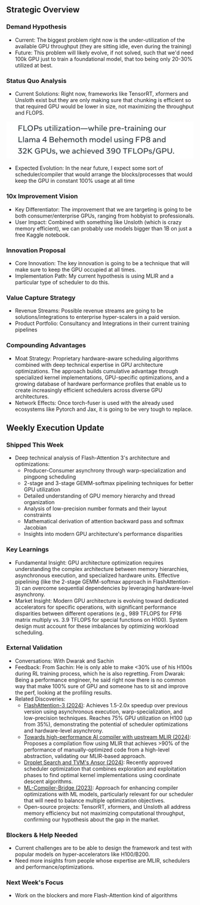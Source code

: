 ## Strategic Overview

### Demand Hypothesis
- Current: The biggest problem right now is the under-utilization of the available GPU throughput (they are sitting idle, even during the training)
- Future: This problem will likely evolve, if not solved, such that we'd need 100k GPU just to train a foundational model, that too being only 20-30% utilized at best.
### Status Quo Analysis
- Current Solutions: Right now, frameworks like TensorRT, xformers and Unsloth exist but they are only making sure that chunking is efficient so that required GPU would be lower in size, not maximizing the throughput and FLOPS.

![](../assets/llama-4-throughput.jpeg)

- Expected Evolution: In the near future, I expect some sort of scheduler/compiler that would arrange the blocks/processes that would keep the GPU in constant 100% usage at all time
### 10x Improvement Vision
- Key Differentiator: The improvement that we are targeting is going to be both consumer/enterprise GPUs, ranging from hobbyist to professionals.
- User Impact: Combined with something like Unsloth (which is crazy memory efficient), we can probably use models bigger than 1B on just a free Kaggle notebook.

### Innovation Proposal
- Core Innovation: The key innovation is going to be a technique that will make sure to keep the GPU occupied at all times.
- Implementation Path: My current hypothesis is using MLIR and a particular type of scheduler to do this.

### Value Capture Strategy
- Revenue Streams: Possible revenue streams are going to be solutions/integrations to enterprise hyper-scalers in a paid version.
- Product Portfolio: Consultancy and Integrations in their current training pipelines

### Compounding Advantages
- Moat Strategy: Proprietary hardware-aware scheduling algorithms combined with deep technical expertise in GPU architecture optimizations. The approach builds cumulative advantage through specialized kernel implementations, GPU-specific optimizations, and a growing database of hardware performance profiles that enable us to create increasingly efficient schedulers across diverse GPU architectures.
- Network Effects: Once torch-fuser is used with the already used ecosystems like Pytorch and Jax, it is going to be very tough to replace.

## Weekly Execution Update

### Shipped This Week
- Deep technical analysis of Flash-Attention 3's architecture and optimizations:
  - Producer-Consumer asynchrony through warp-specialization and pingpong scheduling
  - 2-stage and 3-stage GEMM-softmax pipelining techniques for better GPU utilization
  - Detailed understanding of GPU memory hierarchy and thread organization
  - Analysis of low-precision number formats and their layout constraints
  - Mathematical derivation of attention backward pass and softmax Jacobian
  - Insights into modern GPU architecture's performance disparities

### Key Learnings
- Fundamental Insight: GPU architecture optimization requires understanding the complex architecture between memory hierarchies, asynchronous execution, and specialized hardware units. Effective pipelining (like the 2-stage GEMM-softmax approach in FlashAttention-3) can overcome sequential dependencies by leveraging hardware-level asynchrony.
- Market Insight: Modern GPU architecture is evolving toward dedicated accelerators for specific operations, with significant performance disparities between different operations (e.g., 989 TFLOPS for FP16 matrix multiply vs. 3.9 TFLOPS for special functions on H100). System design must account for these imbalances by optimizing workload scheduling.

### External Validation
- Conversations: With Dwarak and Sachin
- Feedback: From Sachin: He is only able to make <30% use of his H100s during RL training process, which he is also regretting. From Dwarak: Being a performance engineer, he said right now there is no common way that make 100% sure of GPU and someone has to sit and improve the perf, looking at the profiling results.
- Related Discoveries: 
  - [FlashAttention-3 (2024)](https://arxiv.org/abs/2407.08608): Achieves 1.5-2.0x speedup over previous version using asynchronous execution, warp-specialization, and low-precision techniques. Reaches 75% GPU utilization on H100 (up from 35%), demonstrating the potential of scheduler optimizations and hardware-level asynchrony.
  - [Towards high-performance AI compiler with upstream MLIR (2024)](https://arxiv.org/abs/2404.15204): Proposes a compilation flow using MLIR that achieves >90% of the performance of manually-optimized code from a high-level abstraction, validating our MLIR-based approach.
  - [Droplet Search and TVM's Ansor (2024)](https://arxiv.org/abs/2406.20037): Recently approved scheduler optimization that combines exploration and exploitation phases to find optimal kernel implementations using coordinate descent algorithms.
  - [ML-Compiler-Bridge (2023)](https://arxiv.org/abs/2311.10800): Approach for enhancing compiler optimizations with ML models, particularly relevant for our scheduler that will need to balance multiple optimization objectives.
  - Open-source projects: TensorRT, xformers, and Unsloth all address memory efficiency but not maximizing computational throughput, confirming our hypothesis about the gap in the market.

### Blockers & Help Needed
- Current challenges are to be able to design the framework and test with popular models on hyper-accelerators like H100/B200.
- Need more insights from people whose expertise are MLIR, schedulers and performance/optimizations.

### Next Week's Focus
- Work on the blockers and more Flash-Attention kind of algorithms